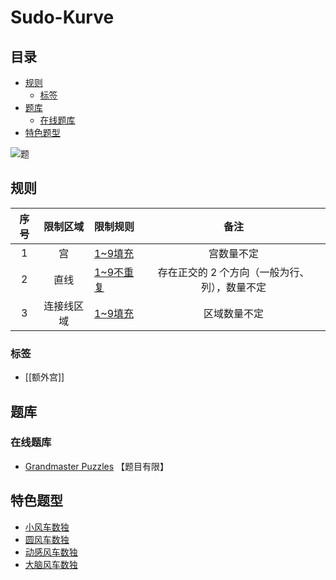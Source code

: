 # Sudo-Kurve
<!-- START doctoc generated TOC please keep comment here to allow auto update -->
<!-- DON'T EDIT THIS SECTION, INSTEAD RE-RUN doctoc TO UPDATE -->
## 目录

- [规则](#%E8%A7%84%E5%88%99)
  - [标签](#%E6%A0%87%E7%AD%BE)
- [题库](#%E9%A2%98%E5%BA%93)
  - [在线题库](#%E5%9C%A8%E7%BA%BF%E9%A2%98%E5%BA%93)
- [特色题型](#%E7%89%B9%E8%89%B2%E9%A2%98%E5%9E%8B)

<!-- END doctoc generated TOC please keep comment here to allow auto update -->

![题](https://www.gmpuzzles.com/images/blog/GM-Sudo-Kurve-Ex.png)

## 规则

| 序号  | 限制区域  | 限制规则     |            备注            |
|:---:|:-----:|:---------|:------------------------:|
|  1  |   宫   | [1~9填充]  |          宫数量不定           |
|  2  |  直线   | [1~9不重复] | 存在正交的 2 个方向（一般为行、列），数量不定 |
|  3  | 连接线区域 | [1~9填充]  |          区域数量不定          |

### 标签

- [[额外宫]]

## 题库

### 在线题库

- [Grandmaster Puzzles](https://www.gmpuzzles.com/blog/category/sudoku/sudo-kurve/) 【题目有限】

## 特色题型

- [小风车数独](../风车/小风车数独.md)
- [圆风车数独](../风车/圆风车数独.md)
- [动感风车数独](../风车/动感风车数独.md)
- [大脑风车数独](../风车/大脑风车数独.md)

[1~9填充]: ../../rules.md#1to9填充

[1~9不重复]: ../../rules.md#1to9不重复
